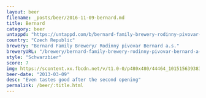 ```yaml
---
layout: beer
filename: _posts/beer/2016-11-09-bernard.md
title: Bernard
category: beer
untappd: "https://untappd.com/b/bernard-family-brewery-rodinny-pivovar-bernard-a-s--bernard-cerny-lezak--dark-lager-/11677"
country: "Czech Republic"
brewery: "Bernard Family Brewery/ Rodinný pivovar Bernard a.s."
breweryURL: "/brewery/bernard-family-brewery-rodinny-pivovar-bernard-a-s.html"
style: "Schwarzbier"
score: 7
img: https://scontent.xx.fbcdn.net/v/t1.0-0/p480x480/44464_10151563938373745_1447128785_n.jpg?oh=fb04e1154afe2aa2f7578cea38be4071&oe=599CE688
beer-date: "2013-03-09"
desc: "Even tastes good after the second opening"
permalink: /beer/:title.html
---
```

